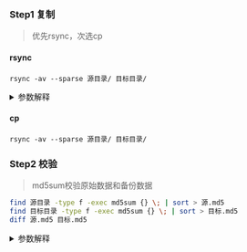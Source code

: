 ### Step1 复制

> 优先rsync，次选cp

#### rsync

`rsync -av --sparse 源目录/ 目标目录/`

<details><summary>参数解释</summary>

1. `rsync` 基本介绍：
   - 一个高效的文件同步和传输工具
   - 支持增量传输（只传输变化的部分）
   - 可以保持文件的所有属性

2. 参数解释：
   - `-a`（archive模式）包含以下功能：
     * -r：递归复制目录
     * -l：复制符号链接
     * -p：保持权限
     * -t：保持时间戳
     * -g：保持组
     * -o：保持所有者
     * -D：保持设备文件和特殊文件
   
   - `-v`（verbose）:
     * 显示详细的传输信息
     * 可以看到每个被传输的文件
   
   - `--sparse`:
     * 特殊处理稀疏文件
     * 保持文件的"稀疏"特性
     * 节省磁盘空间

3. 路径格式说明：
   - `源目录/`：末尾的/很重要
     * 带/：复制目录中的内容
     * 不带/：复制目录本身
   
   - `目标目录/`：
     * 指定同步的目标位置
     * 如果目标目录不存在，会自动创建

4. 命令执行效果：
   - 将源目录中的所有内容复制到目标目录
   - 保持所有文件属性和权限
   - 智能处理稀疏文件
   - 显示传输进度
   - 只传输发生变化的文件

5. 常见使用场景：
   - 备份数据
   - 目录同步
   - 服务器之间传输文件
   - 维护镜像站点

6. 优势：
   - 效率高（增量传输）
   - 可靠性好
   - 保持文件属性
   - 支持断点续传
   - 网络传输时支持压缩

使用示例：
```bash
# 本地目录同步
rsync -av --sparse /home/user/docs/ /backup/docs/

# 远程同步（通过SSH）
rsync -av --sparse /local/path/ user@remote:/path/
```

</details>

#### cp

`rsync -av --sparse 源目录/ 目标目录/`


### Step2 校验

> md5sum校验原始数据和备份数据

```bash
find 源目录 -type f -exec md5sum {} \; | sort > 源.md5
find 目标目录 -type f -exec md5sum {} \; | sort > 目标.md5
diff 源.md5 目标.md5
```

<details><summary>参数解释</summary>

```
1. `find 目录`
   - find 命令用于在指定目录中搜索
   - "目录" 是要搜索的起始目录

2. `-type f`
   - 指定只查找普通文件
   - 排除目录、符号链接等其他类型的文件

3. `-exec md5sum {} \;`
   - -exec 表示对找到的每个文件执行后面的命令
   - md5sum 是计算文件的 MD5 校验和的命令
   - {} 是一个占位符，代表 find 找到的每个文件名
   - \; 表示 -exec 命令的结束

4. `| sort`
   - | 是管道符号，将前面命令的输出传递给 sort 命令
   - sort 命令将结果按字母顺序排序

5. `> xxx.md5`
   - > 是重定向符号，将排序后的结果保存到文件
   - xxx.md5 是保存结果的目标文件
```
</details>
